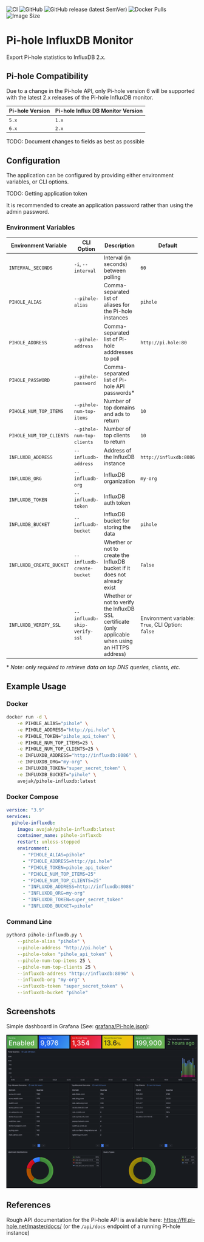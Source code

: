 ![CI](https://github.com/avojak/pihole-influxdb/workflows/CI/badge.svg)
![GitHub](https://img.shields.io/github/license/avojak/pihole-influxdb)
![GitHub release (latest SemVer)](https://img.shields.io/github/v/release/avojak/pihole-influxdb?sort=semver)
![Docker Pulls](https://img.shields.io/docker/pulls/avojak/pihole-influxdb)
![Image Size](https://img.shields.io/docker/image-size/avojak/pihole-influxdb/latest)

# Pi-hole InfluxDB Monitor

Export Pi-hole statistics to InfluxDB 2.x.

## Pi-hole Compatibility

Due to a change in the Pi-hole API, only Pi-hole version 6 will be supported with the latest 2.x releases of the Pi-hole InfluxDB monitor.

| Pi-hole Version | Pi-hole Influx DB Monitor Version |
| --------------- | --------------------------------- |
| `5.x`           | `1.x`                             |
| `6.x`           | `2.x`                             |

TODO: Document changes to fields as best as possible

## Configuration

The application can be configured by providing either environment variables, or CLI options.

TODO: Getting application token

It is recommended to create an application password rather than using the admin password.

### Environment Variables

| Environment Variable | CLI Option | Description | Default |
| -------------------- | ---------- | ----------- | ------- |
| `INTERVAL_SECONDS` | `-i`, `--interval` | Interval (in seconds) between polling | `60` |
| `PIHOLE_ALIAS` | `--pihole-alias` | Comma-separated list of aliases for the Pi-hole instances | `pihole` |
| `PIHOLE_ADDRESS` | `--pihole-address` | Comma-separated list of Pi-hole adddresses to poll | `http://pi.hole:80` |
| `PIHOLE_PASSWORD` | `--pihole-password` | Comma-separated list of Pi-hole API passwords* |  |
| `PIHOLE_NUM_TOP_ITEMS` | `--pihole-num-top-items` | Number of top domains and ads to return | `10` |
| `PIHOLE_NUM_TOP_CLIENTS` | `--pihole-num-top-clients` | Number of top clients to return | `10` |
| `INFLUXDB_ADDRESS` | `--influxdb-address` | Address of the InfluxDB instance | `http://influxdb:8086` |
| `INFLUXDB_ORG` | `--influxdb-org` | InfluxDB organization | `my-org` |
| `INFLUXDB_TOKEN` | `--influxdb-token` | InfluxDB auth token |  |
| `INFLUXDB_BUCKET` | `--influxdb-bucket` | InfluxDB bucket for storing the data | `pihole` |
| `INFLUXDB_CREATE_BUCKET` | `--influxdb-create-bucket` | Whether or not to create the InfluxDB bucket if it does not already exist | `False` |
| `INFLUXDB_VERIFY_SSL` | `--influxdb-skip-verify-ssl` | Whether or not to verify the InfluxDB SSL certificate (only applicable when using an HTTPS address) | Environment variable: `True`, CLI Option: `false` |

\* *Note: only required to retrieve data on top DNS queries, clients, etc.*

## Example Usage

### Docker

```bash
docker run -d \
    -e PIHOLE_ALIAS="pihole" \
    -e PIHOLE_ADDRESS="http://pi.hole" \
    -e PIHOLE_TOKEN="pihole_api_token" \
    -e PIHOLE_NUM_TOP_ITEMS=25 \
    -e PIHOLE_NUM_TOP_CLIENTS=25 \
    -e INFLUXDB_ADDRESS="http://influxdb:8086" \
    -e INFLUXDB_ORG="my-org" \
    -e INFLUXDB_TOKEN="super_secret_token" \
    -e INFLUXDB_BUCKET="pihole" \
    avojak/pihole-influxdb:latest
```

### Docker Compose

```yaml
version: "3.9"
services:
  pihole-influxdb:
    image: avojak/pihole-influxdb:latest
    container_name: pihole-influxdb
    restart: unless-stopped
    environment:
      - "PIHOLE_ALIAS=pihole"
      - "PIHOLE_ADDRESS=http://pi.hole"
      - "PIHOLE_TOKEN=pihole_api_token"
      - "PIHOLE_NUM_TOP_ITEMS=25"
      - "PIHOLE_NUM_TOP_CLIENTS=25"
      - "INFLUXDB_ADDRESS=http://influxdb:8086"
      - "INFLUXDB_ORG=my-org"
      - "INFLUXDB_TOKEN=super_secret_token"
      - "INFLUXDB_BUCKET=pihole"
```

### Command Line

```bash
python3 pihole-influxdb.py \
    --pihole-alias "pihole" \
    --pihole-address "http://pi.hole" \
    --pihole-token "pihole_api_token" \
    --pihole-num-top-items 25 \
    --pihole-num-top-clients 25 \
    --influxdb-address "http://influxdb:8096" \
    --influxdb-org "my-org" \
    --influxdb-token "super_secret_token" \
    --influxdb-bucket "pihole"
```

## Screenshots

Simple dashboard in Grafana (See: [grafana/Pi-hole.json](grafana/Pi-hole.json)):

![Dashboard](screenshots/dashboard.png)

## References

Rough API documentation for the Pi-hole API is available here: https://ftl.pi-hole.net/master/docs/ (or the `/api/docs` endpoint of a running Pi-hole instance)